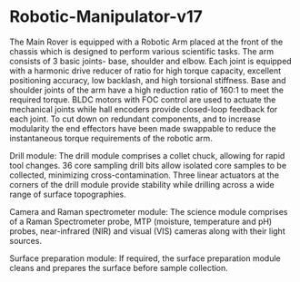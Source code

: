 # Robotic-Manipulator-v17
The Main Rover is equipped with a Robotic Arm placed at the front of the chassis which is designed to perform various scientific tasks. 
The arm consists of 3 basic joints- base, shoulder and elbow. 
Each joint is equipped with a harmonic drive reducer of ratio for high torque capacity, excellent positioning accuracy, low backlash, and high torsional stiffness.
Base and shoulder joints of the arm have a high reduction ratio of 160:1 to meet the required torque.
BLDC motors with FOC control are used to actuate the mechanical joints while hall encoders provide closed-loop feedback for each joint.
To cut down on redundant components, and to increase modularity the end effectors have been made swappable to reduce the instantaneous torque requirements of the robotic arm.

Drill module: 
The drill module comprises a collet chuck, allowing for rapid tool changes. 36 core sampling drill bits allow isolated core samples to be collected, minimizing cross-contamination. 
Three linear actuators at the corners of the drill module provide stability while drilling across a wide range of surface topographies.

Camera and Raman spectrometer module: 
The science module comprises of a Raman Spectrometer probe, MTP (moisture, temperature and pH) probes, near-infrared (NIR) and visual (VIS) cameras along
with their light sources.

Surface preparation module: If required, the surface preparation module cleans and prepares the surface
before sample collection.
